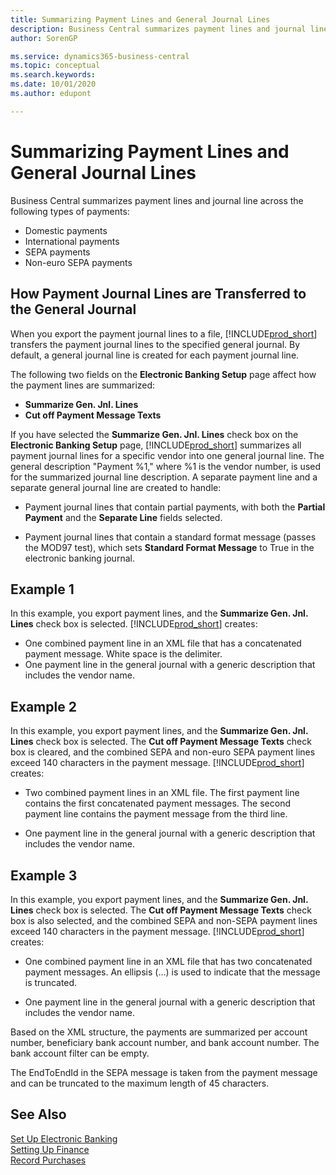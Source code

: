 ```yaml
---
title: Summarizing Payment Lines and General Journal Lines
description: Business Central summarizes payment lines and journal lines.
author: SorenGP

ms.service: dynamics365-business-central
ms.topic: conceptual
ms.search.keywords:
ms.date: 10/01/2020
ms.author: edupont

---
```

# Summarizing Payment Lines and General Journal Lines
Business Central summarizes payment lines and journal line across the following types of payments:  

- Domestic payments  
- International payments  
- SEPA payments  
- Non-euro SEPA payments  

## How Payment Journal Lines are Transferred to the General Journal  
When you export the payment journal lines to a file, [!INCLUDE[prod_short](../../includes/prod_short.md)] transfers the payment journal lines to the specified general journal. By default, a general journal line is created for each payment journal line.  

The following two fields on the **Electronic Banking Setup** page affect how the payment lines are summarized:  

- **Summarize Gen. Jnl. Lines**  
- **Cut off Payment Message Texts**  

If you have selected the **Summarize Gen. Jnl. Lines** check box on the **Electronic Banking Setup** page, [!INCLUDE[prod_short](../../includes/prod_short.md)] summarizes all payment journal lines for a specific vendor into one general journal line. The general description "Payment %1," where %1 is the vendor number, is used for the summarized journal line description. A separate payment line and a separate general journal line are created to handle:  

- Payment journal lines that contain partial payments, with both the **Partial Payment** and the **Separate Line** fields selected.  

- Payment journal lines that contain a standard format message (passes the MOD97 test), which sets **Standard Format Message** to True in the electronic banking journal.

## Example 1  
In this example, you export payment lines, and the **Summarize Gen. Jnl. Lines** check box is selected. [!INCLUDE[prod_short](../../includes/prod_short.md)] creates:  

- One combined payment line in an XML file that has a concatenated payment message. White space is the delimiter.  
- One payment line in the general journal with a generic description that includes the vendor name.  

## Example 2  
In this example, you export payment lines, and the **Summarize Gen. Jnl. Lines** check box is selected. The **Cut off Payment Message Texts** check box is cleared, and the combined SEPA and non-euro SEPA payment lines exceed 140 characters in the payment message. [!INCLUDE[prod_short](../../includes/prod_short.md)] creates:  

- Two combined payment lines in an XML file. The first payment line contains the first concatenated payment messages. The second payment line contains the payment message from the third line.  

- One payment line in the general journal with a generic description that includes the vendor name.  

## Example 3  
In this example, you export payment lines, and the **Summarize Gen. Jnl. Lines** check box is selected. The **Cut off Payment Message Texts** check box is also selected, and the combined SEPA and non-SEPA payment lines exceed 140 characters in the payment message. [!INCLUDE[prod_short](../../includes/prod_short.md)] creates:  

- One combined payment line in an XML file that has two concatenated payment messages. An ellipsis (…) is used to indicate that the message is truncated.  

- One payment line in the general journal with a generic description that includes the vendor name.  

Based on the XML structure, the payments are summarized per account number, beneficiary bank account number, and bank account number. The bank account filter can be empty.  

The EndToEndId in the SEPA message is taken from the payment message and can be truncated to the maximum length of 45 characters.  

## See Also  
 [Set Up Electronic Banking](how-to-set-up-electronic-banking.md)   
 [Setting Up Finance](../../finance-setup-finance.md)  
 [Record Purchases](../../purchasing-how-record-purchases.md)
